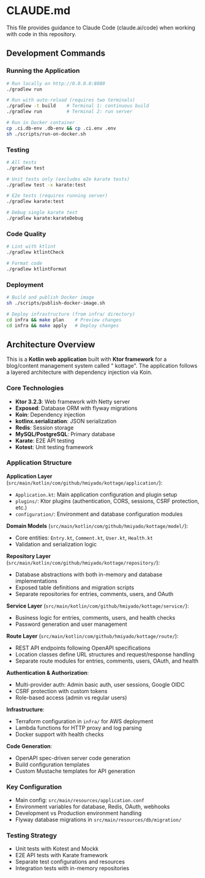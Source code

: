 # CLAUDE.md

This file provides guidance to Claude Code (claude.ai/code) when working with code in this repository.

## Development Commands

### Running the Application

```sh
# Run locally on http://0.0.0.0:8080
./gradlew run

# Run with auto-reload (requires two terminals)
./gradlew -t build    # Terminal 1: continuous build
./gradlew run         # Terminal 2: run server

# Run in Docker container
cp .ci.db-env .db-env && cp .ci.env .env
sh ./scripts/run-on-docker.sh
```

### Testing

```sh
# All tests
./gradlew test

# Unit tests only (excludes e2e karate tests)
./gradlew test -x karate:test

# E2e tests (requires running server)
./gradlew karate:test

# Debug single karate test
./gradlew karate:karateDebug
```

### Code Quality

```sh
# Lint with ktlint
./gradlew ktlintCheck

# Format code
./gradlew ktlintFormat
```

### Deployment

```sh
# Build and publish Docker image
sh ./scripts/publish-docker-image.sh

# Deploy infrastructure (from infra/ directory)
cd infra && make plan    # Preview changes
cd infra && make apply   # Deploy changes
```

## Architecture Overview

This is a **Kotlin web application** built with **Ktor framework** for a blog/content management system called "
kottage". The application follows a layered architecture with dependency injection via Koin.

### Core Technologies

- **Ktor 3.2.3**: Web framework with Netty server
- **Exposed**: Database ORM with flyway migrations
- **Koin**: Dependency injection
- **kotlinx.serialization**: JSON serialization
- **Redis**: Session storage
- **MySQL/PostgreSQL**: Primary database
- **Karate**: E2E API testing
- **Kotest**: Unit testing framework

### Application Structure

**Application Layer** (`src/main/kotlin/com/github/hmiyado/kottage/application/`):

- `Application.kt`: Main application configuration and plugin setup
- `plugins/`: Ktor plugins (authentication, CORS, sessions, CSRF protection, etc.)
- `configuration/`: Environment and database configuration modules

**Domain Models** (`src/main/kotlin/com/github/hmiyado/kottage/model/`):

- Core entities: `Entry.kt`, `Comment.kt`, `User.kt`, `Health.kt`
- Validation and serialization logic

**Repository Layer** (`src/main/kotlin/com/github/hmiyado/kottage/repository/`):

- Database abstractions with both in-memory and database implementations
- Exposed table definitions and migration scripts
- Separate repositories for entries, comments, users, and OAuth

**Service Layer** (`src/main/kotlin/com/github/hmiyado/kottage/service/`):

- Business logic for entries, comments, users, and health checks
- Password generation and user management

**Route Layer** (`src/main/kotlin/com/github/hmiyado/kottage/route/`):

- REST API endpoints following OpenAPI specifications
- Location classes define URL structures and request/response handling
- Separate route modules for entries, comments, users, OAuth, and health

**Authentication & Authorization**:

- Multi-provider auth: Admin basic auth, user sessions, Google OIDC
- CSRF protection with custom tokens
- Role-based access (admin vs regular users)

**Infrastructure**:

- Terraform configuration in `infra/` for AWS deployment
- Lambda functions for HTTP proxy and log parsing
- Docker support with health checks

**Code Generation**:

- OpenAPI spec-driven server code generation
- Build configuration templates
- Custom Mustache templates for API generation

### Key Configuration

- Main config: `src/main/resources/application.conf`
- Environment variables for database, Redis, OAuth, webhooks
- Development vs Production environment handling
- Flyway database migrations in `src/main/resources/db/migration/`

### Testing Strategy

- Unit tests with Kotest and Mockk
- E2E API tests with Karate framework
- Separate test configurations and resources
- Integration tests with in-memory repositories
